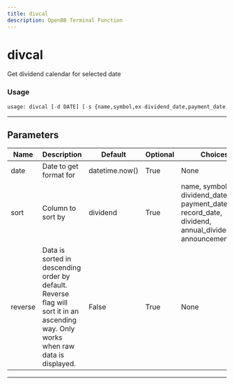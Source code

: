 ```yaml
---
title: divcal
description: OpenBB Terminal Function
---
```


# divcal

Get dividend calendar for selected date

### Usage

```python
usage: divcal [-d DATE] [-s {name,symbol,ex-dividend_date,payment_date,record_date,dividend,annual_dividend,announcement_date}] [-r]
```

---

## Parameters

| Name | Description | Default | Optional | Choices |
| ---- | ----------- | ------- | -------- | ------- |
| date | Date to get format for | datetime.now() | True | None |
| sort | Column to sort by | dividend | True | name, symbol, ex-dividend_date, payment_date, record_date, dividend, annual_dividend, announcement_date |
| reverse | Data is sorted in descending order by default. Reverse flag will sort it in an ascending way. Only works when raw data is displayed. | False | True | None |
---

